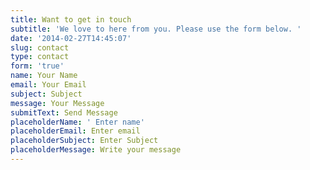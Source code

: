 ```yaml
---
title: Want to get in touch
subtitle: 'We love to here from you. Please use the form below. '
date: '2014-02-27T14:45:07'
slug: contact
type: contact
form: 'true'
name: Your Name
email: Your Email
subject: Subject
message: Your Message
submitText: Send Message
placeholderName: ' Enter name'
placeholderEmail: Enter email
placeholderSubject: Enter Subject
placeholderMessage: Write your message
---
```





